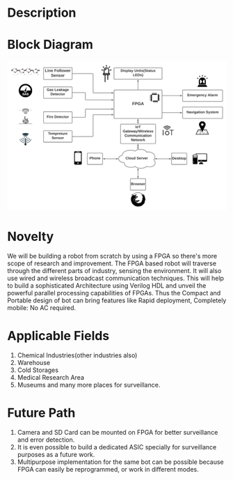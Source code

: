 # Description

# Block Diagram

![Block Diagram](./images/block_diagram.png)

# Novelty
We will be building a robot from scratch by using a FPGA so there's more scope of research and
improvement. The FPGA based robot will traverse through the different parts of industry, sensing
the environment. It will also use wired and wireless broadcast communication techniques. This
will help to build a sophisticated Architecture using Verilog HDL and unveil the powerful parallel
processing capabilities of FPGAs. Thus the Compact and Portable design of bot can bring
features like Rapid deployment, Completely mobile: No AC required.

# Applicable Fields
1. Chemical Industries(other industries also)
2. Warehouse
3. Cold Storages
4. Medical Research Area
5. Museums and many more places for surveillance.

# Future Path
1. Camera and SD Card can be mounted on FPGA for better surveillance and error detection.
2. It is even possible to build a dedicated ASIC specially for surveillance purposes as a future work.
3. Multipurpose implementation for the same bot can be possible because FPGA can easily be reprogrammed, or work in different modes.
